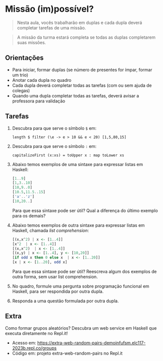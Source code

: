 <!--
author:   Andrea Charão

email:    andrea@inf.ufsm.br

version:  0.0.1

language: PT-BR

narrator: Brazilian Portuguese Female

comment:  Material de apoio para a disciplina
          ELC117 - Paradigmas de Programação
          da Universidade Federal de Santa Maria

translation: English  translations/English.md

link:     https://cdn.jsdelivr.net/chartist.js/latest/chartist.min.css

script:   https://cdn.jsdelivr.net/chartist.js/latest/chartist.min.js


onload
window.CodeRunner = {
    ws: undefined,
    handler: {},

    init(url) {
        this.ws = new WebSocket(url);
        const self = this
        this.ws.onopen = function () {
            self.log("connections established");
            setInterval(function() {
                self.ws.send("ping")
            }, 15000);
        }
        this.ws.onmessage = function (e) {
            // e.data contains received string.

            let data
            try {
                data = JSON.parse(e.data)
            } catch (e) {
                self.warn("received message could not be handled =>", e.data)
            }
            if (data) {
                self.handler[data.uid](data)
            }
        }
        this.ws.onclose = function () {
            self.warn("connection closed")
        }
        this.ws.onerror = function (e) {
            self.warn("an error has occurred => ", e)
        }
    },
    log(...args) {
        console.log("CodeRunner:", ...args)
    },
    warn(...args) {
        console.warn("CodeRunner:", ...args)
    },
    handle(uid, callback) {
        this.handler[uid] = callback
    },
    send(uid, message) {
        message.uid = uid
        this.ws.send(JSON.stringify(message))
    }
}

//window.CodeRunner.init("wss://coderunner.informatik.tu-freiberg.de/")
window.CodeRunner.init("wss://ancient-hollows-41316.herokuapp.com/")

//window.CodeRunner.init("ws://127.0.0.1:8000/")

@end


@LIA.c:       @LIA.eval(`["main.c"]`, `gcc -Wall main.c -o a.out`, `./a.out`)
@LIA.clojure: @LIA.eval(`["main.clj"]`, `none`, `clojure -M main.clj`)
@LIA.cpp:     @LIA.eval(`["main.cpp"]`, `g++ main.cpp -o a.out`, `./a.out`)
@LIA.go:      @LIA.eval(`["main.go"]`, `go build main.go`, `./main`)
@LIA.haskell: @LIA.eval(`["main.hs"]`, `ghc main.hs -o main`, `./main`)
@LIA.java:    @LIA.eval(`["@0.java"]`, `javac @0.java`, `java @0`)
@LIA.julia:   @LIA.eval(`["main.jl"]`, `none`, `julia main.jl`)
@LIA.mono:    @LIA.eval(`["main.cs"]`, `mcs main.cs`, `mono main.exe`)
@LIA.nasm:    @LIA.eval(`["main.asm"]`, `nasm -felf64 main.asm && ld main.o`, `./a.out`)
@LIA.python:  @LIA.python3
@LIA.python2: @LIA.eval(`["main.py"]`, `python2.7 -m compileall .`, `python2.7 main.pyc`)
@LIA.python3: @LIA.eval(`["main.py"]`, `none`, `python3 main.py`)
@LIA.r:       @LIA.eval(`["main.R"]`, `none`, `Rscript main.R`)
@LIA.rust:    @LIA.eval(`["main.rs"]`, `rustc main.rs`, `./main`)
@LIA.zig:     @LIA.eval(`["main.zig"]`, `zig build-exe ./main.zig -O ReleaseSmall`, `./main`)

@LIA.dotnet:  @LIA.dotnet_(@uid)

@LIA.dotnet_
<script>
var uid = "@0"
var files = []

files.push(["project.csproj", `<Project Sdk="Microsoft.NET.Sdk">
  <PropertyGroup>
    <OutputType>Exe</OutputType>
    <TargetFramework>net6.0</TargetFramework>
    <ImplicitUsings>enable</ImplicitUsings>
    <Nullable>enable</Nullable>
  </PropertyGroup>
</Project>`])

files.push(["Program.cs", `@input(0)`])

send.handle("input", (e) => {
    CodeRunner.send(uid, {stdin: e})
})
send.handle("stop",  (e) => {
    CodeRunner.send(uid, {stop: true})
});


CodeRunner.handle(uid, function (msg) {
    switch (msg.service) {
        case 'data': {
            if (msg.ok) {
                CodeRunner.send(uid, {compile: "dotnet build -nologo"})
            }
            else {
                send.lia("LIA: stop")
            }
            break;
        }
        case 'compile': {
            if (msg.ok) {
                if (msg.message) {
                    if (msg.problems.length)
                        console.warn(msg.message);
                    else
                        console.log(msg.message);
                }

                send.lia("LIA: terminal")
                console.clear()
                CodeRunner.send(uid, {exec: "dotnet run"})
            } else {
                send.lia(msg.message, msg.problems, false)
                send.lia("LIA: stop")
            }
            break;
        }
        case 'stdout': {
            if (msg.ok)
                console.stream(msg.data)
            else
                console.error(msg.data);
            break;
        }

        case 'stop': {
            if (msg.error) {
                console.error(msg.error);
            }

            if (msg.images) {
                for(let i = 0; i < msg.images.length; i++) {
                    console.html("<hr/>", msg.images[i].file)
                    console.html("<img title='" + msg.images[i].file + "' src='" + msg.images[i].data + "' onclick='window.LIA.img.click(\"" + msg.images[i].data + "\")'>")
                }

            }

            send.lia("LIA: stop")
            break;
        }

        default:
            console.log(msg)
            break;
    }
})


CodeRunner.send(
    uid, { "data": files }
);

"LIA: wait"
</script>
@end

@LIA.eval:  @LIA.eval_(false,@uid,`@0`,@1,@2)

@LIA.evalWithDebug: @LIA.eval_(true,@uid,`@0`,@1,@2)

@LIA.eval_
<script>
const uid = "@1"
var order = @2
var files = []

if (order[0])
  files.push([order[0], `@'input(0)`])
if (order[1])
  files.push([order[1], `@'input(1)`])
if (order[2])
  files.push([order[2], `@'input(2)`])
if (order[3])
  files.push([order[3], `@'input(3)`])
if (order[4])
  files.push([order[4], `@'input(4)`])
if (order[5])
  files.push([order[5], `@'input(5)`])
if (order[6])
  files.push([order[6], `@'input(6)`])
if (order[7])
  files.push([order[7], `@'input(7)`])
if (order[8])
  files.push([order[8], `@'input(8)`])
if (order[9])
  files.push([order[9], `@'input(9)`])


send.handle("input", (e) => {
    CodeRunner.send(uid, {stdin: e})
})
send.handle("stop",  (e) => {
    CodeRunner.send(uid, {stop: true})
});


CodeRunner.handle(uid, function (msg) {
    switch (msg.service) {
        case 'data': {
            if (msg.ok) {
                CodeRunner.send(uid, {compile: @3})
            }
            else {
                send.lia("LIA: stop")
            }
            break;
        }
        case 'compile': {
            if (msg.ok) {
                if (msg.message) {
                    if (msg.problems.length)
                        console.warn(msg.message);
                    else
                        console.log(msg.message);
                }

                send.lia("LIA: terminal")
                CodeRunner.send(uid, {exec: @4})

                if(!@0) {
                  console.clear()
                }
            } else {
                send.lia(msg.message, msg.problems, false)
                send.lia("LIA: stop")
            }
            break;
        }
        case 'stdout': {
            if (msg.ok)
                console.stream(msg.data)
            else
                console.error(msg.data);
            break;
        }

        case 'stop': {
            if (msg.error) {
                console.error(msg.error);
            }

            if (msg.images) {
                for(let i = 0; i < msg.images.length; i++) {
                    console.html("<hr/>", msg.images[i].file)
                    console.html("<img title='" + msg.images[i].file + "' src='" + msg.images[i].data + "' onclick='window.LIA.img.click(\"" + msg.images[i].data + "\")'>")
                }

            }

            send.lia("LIA: stop")
            break;
        }

        default:
            console.log(msg)
            break;
    }
})


CodeRunner.send(
    uid, { "data": files }
);

"LIA: wait"
</script>
@end

-->

<!--
nvm use v14.21.1
liascript-devserver --input README.md --port 3001 --live
https://liascript.github.io/course/?https://raw.githubusercontent.com/AndreaInfUFSM/elc117-2023b/master/classes/08/README.md
-->



# Missão (im)possível?

> Nesta aula, vocês trabalharão em duplas e cada dupla deverá completar tarefas de uma missão.

> A missão da turma estará completa se todas as duplas completarem suas missões.

## Orientações

- Para iniciar, formar duplas (se número de presentes for ímpar, formar um trio)
- Anotar cada dupla no quadro
- Cada dupla deverá completar todas as tarefas (com ou sem ajuda de colegas)
- Quando uma dupla completar todas as tarefas, deverá avisar a professora para validação

## Tarefas

1. Descubra para que serve o símbolo `$` em: 

   `length $ filter (\e -> e > 10 && e < 20) [1,5,80,15]`

2. Descubra para que serve o símbolo `:` em:

   `capitalizeFirst (x:xs) = toUpper x : map toLower xs`

3. Abaixo temos exemplos de uma sintaxe para expressar listas em Haskell:

   ``` haskell
   [1..9]
   [1,3..10]   
   [10,9..0]
   [10.5,11.5..15]
   ['a'..'z']
   [10,20..]
   ```

   Para que essa sintaxe pode ser útil? Qual a diferença do último exemplo para os demais? 

4. Abaixo temos exemplos de outra sintaxe para expressar listas em Haskell, chamada *list comprehension*:


   ``` haskell
   [(x,x^2) | x <- [1..4]]
   [x^2  | x <- [1..4]]   
   [(x,x^2)  | x <- [1..4]]
   [(x,y) | x <- [1..4], y <- [10,20]]
   [if odd x then 0 else x  | x <- [1..20]]
   [x | x <- [1..20], odd x]
   ```

   Para que essa sintaxe pode ser útil? Reescreva algum dos exemplos de outra forma, sem usar list comprehension.

5. No quadro, formule uma pergunta sobre programação funcional em Haskell, para ser respondida por outra dupla.

6. Responda a uma questão formulada por outra dupla.

## Extra

Como formar grupos aleatórios? Descubra um web service em Haskell que executa diretamente no Repl.it!

- Acesso em: https://extra-web-random-pairs-demoinfufsm.elc117-2023b.repl.co/groups
- Código em: projeto extra-web-random-pairs no Repl.it